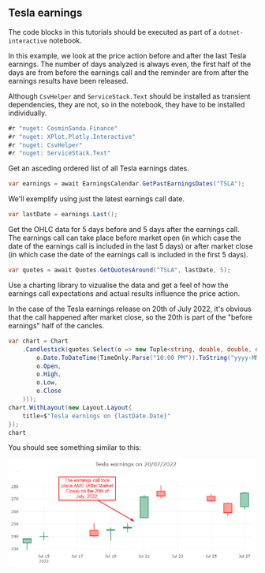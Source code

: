 ﻿## Tesla earnings

The code blocks in this tutorials should be executed as part of a `dotnet-interactive` notebook.  

In this example, we look at the price action before and after the last Tesla earnings. The number of days analyzed is always even, the first half of the days are from before the earnings call and the reminder are from after the earnings results have been released.


Although `CsvHelper` and `ServiceStack.Text` should be installed as transient dependencies, they are not, so in the notebook, they have to be installed individually.

```csharp
#r "nuget: CosminSanda.Finance"
#r "nuget: XPlot.Plotly.Interactive"
#r "nuget: CsvHelper"
#r "nuget: ServiceStack.Text"
```

Get an asceding ordered list of all Tesla earnings dates.  

```csharp
var earnings = await EarningsCalendar.GetPastEarningsDates("TSLA");
```

We'll exemplify using just the latest earnings call date.

```csharp
var lastDate = earnings.Last();
```

Get the OHLC data for 5 days before and 5 days after the earnings call.  
The earnings call can take place before market open (in which case the date of the earnings call is included in the last 5 days) or after market close (in which case the date of the earnings call is included in the first 5 days).

```csharp
var quotes = await Quotes.GetQuotesAround("TSLA", lastDate, 5);
```

Use a charting library to vizualise the data and get a feel of how the earnings call expectations and actual results influence the price action.

In the case of the Tesla earnings release on 20th of July 2022, it's obvious that the call happened after market close, so the 20th is part of the "before earnings" half of the cancles.

```csharp
var chart = Chart
    .Candlestick(quotes.Select(o => new Tuple<string, double, double, double, double>(
        o.Date.ToDateTime(TimeOnly.Parse("10:00 PM")).ToString("yyyy-MM-dd"),
        o.Open,
        o.High,
        o.Low,
        o.Close
    )));
chart.WithLayout(new Layout.Layout{
    title=$"Tesla earnings on {lastDate.Date}"
});
chart
```

You should see something similar to this:

![Tesla earnings call](../images/tesla.png)
